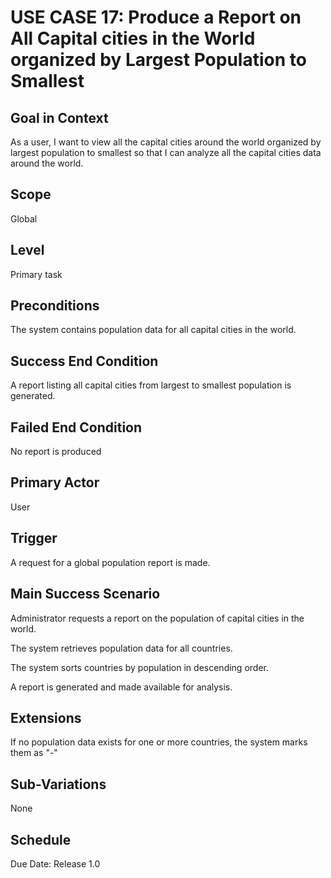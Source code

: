 # USE CASE 17: Produce a Report on All Capital cities in the World organized by Largest Population to Smallest

## Goal in Context

As a user, I want to view all the capital cities around the world organized by largest population to smallest so that I can analyze all the capital cities data around the world.

## Scope

Global

## Level

Primary task

## Preconditions

The system contains population data for all capital cities in the world.

## Success End Condition

A report listing all capital cities from largest to smallest population is generated.

## Failed End Condition

No report is produced

## Primary Actor

User

## Trigger

A request for a global population report is made.

## Main Success Scenario

Administrator requests a report on the population of capital cities in the world.

The system retrieves population data for all countries.

The system sorts countries by population in descending order.

A report is generated and made available for analysis.

## Extensions

If no population data exists for one or more countries, the system marks them as "-"

## Sub-Variations

None

## Schedule

Due Date: Release 1.0